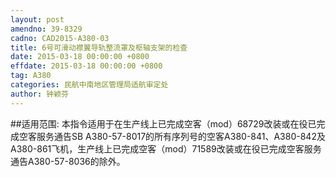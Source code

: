 ```yaml
---
layout: post
amendno: 39-8329
cadno: CAD2015-A380-03
title: 6号可滑动襟翼导轨整流罩及枢轴支架的检查
date: 2015-03-18 00:00:00 +0800
effdate: 2015-03-18 00:00:00 +0800
tag: A380
categories: 民航中南地区管理局适航审定处
author: 钟颖芬
---
```


##适用范围:
本指令适用于在生产线上已完成空客（mod）68729改装或在役已完成空客服务通告SB A380-57-8017的所有序列号的空客A380-841、A380-842及A380-861飞机，生产线上已完成空客（mod）71589改装或在役已完成空客服务通告A380-57-8036的除外。

